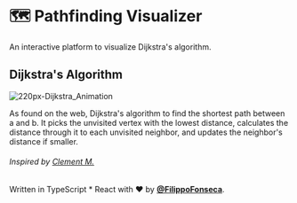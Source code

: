 # 🗺 Pathfinding Visualizer

An interactive platform to visualize Dijkstra's algorithm.

## Dijkstra's Algorithm

![220px-Dijkstra_Animation](https://user-images.githubusercontent.com/48065878/150704300-6baa78de-069a-4626-ab6c-8193f9bfcba1.gif)

As found on the web, Dijkstra's algorithm to find the shortest path between a and b. It picks the unvisited vertex with the lowest distance, calculates the distance through it to each unvisited neighbor, and updates the neighbor's distance if smaller.

###### Inspired by [Clement M.](https://www.youtube.com/watch?v=msttfIHHkak&t=654s)

Written in TypeScript * React with ❤️ by [**@FilippoFonseca**](https://twitter.com/FilippoFonseca).
